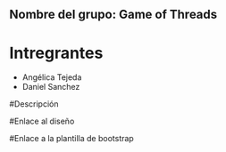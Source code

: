 ## Nombre del grupo: Game of Threads

# Intregrantes

- Angélica Tejeda
- Daniel Sanchez 

#Descripción



#Enlace al diseño


#Enlace a la plantilla de bootstrap
